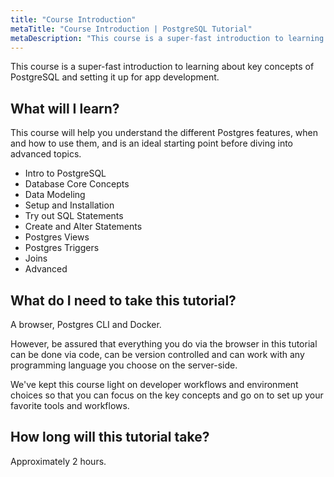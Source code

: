 ```yaml
---
title: "Course Introduction"
metaTitle: "Course Introduction | PostgreSQL Tutorial"
metaDescription: "This course is a super-fast introduction to learning about key concepts of PostgreSQL and setting it up for app development."
---
```


This course is a super-fast introduction to learning about key concepts of PostgreSQL and setting it up for app development.

## What will I learn?

This course will help you understand the different Postgres features, when and how to use them, and
is an ideal starting point before diving into advanced topics.

- Intro to PostgreSQL
- Database Core Concepts
- Data Modeling
- Setup and Installation
- Try out SQL Statements
- Create and Alter Statements
- Postgres Views
- Postgres Triggers
- Joins
- Advanced

## What do I need to take this tutorial?

A browser, Postgres CLI and Docker.

However, be assured that everything you do via the browser
in this tutorial can be done via code, can be version controlled and
can work with any programming language you choose on the server-side.

We've kept this course light on developer workflows and
environment choices so that you can focus on the key concepts and
go on to set up your favorite tools and workflows.

## How long will this tutorial take?

Approximately 2 hours.
